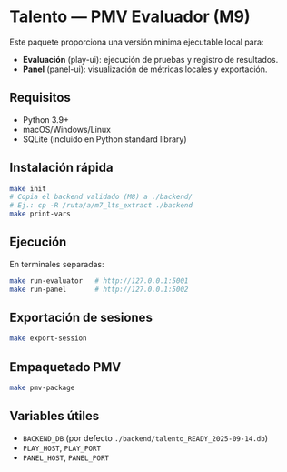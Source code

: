 # Talento — PMV Evaluador (M9)

Este paquete proporciona una versión mínima ejecutable local para:
- **Evaluación** (play-ui): ejecución de pruebas y registro de resultados.
- **Panel** (panel-ui): visualización de métricas locales y exportación.

## Requisitos
- Python 3.9+
- macOS/Windows/Linux
- SQLite (incluido en Python standard library)

## Instalación rápida
```bash
make init
# Copia el backend validado (M8) a ./backend/
# Ej.: cp -R /ruta/a/m7_lts_extract ./backend
make print-vars
```

## Ejecución
En terminales separadas:
```bash
make run-evaluator   # http://127.0.0.1:5001
make run-panel       # http://127.0.0.1:5002
```

## Exportación de sesiones
```bash
make export-session
```

## Empaquetado PMV
```bash
make pmv-package
```

## Variables útiles
- `BACKEND_DB` (por defecto `./backend/talento_READY_2025-09-14.db`)
- `PLAY_HOST`, `PLAY_PORT`
- `PANEL_HOST`, `PANEL_PORT`
